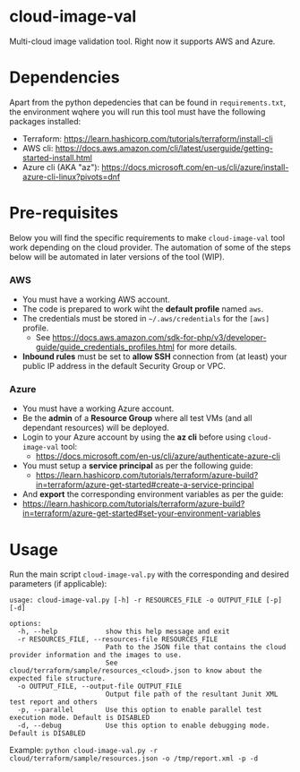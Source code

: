 # cloud-image-val
Multi-cloud image validation tool. Right now it supports AWS and Azure.

# Dependencies
Apart from the python depedencies that can be found in `requirements.txt`, the environment wqhere you will run this tool must have the following packages installed:

- Terraform: https://learn.hashicorp.com/tutorials/terraform/install-cli
- AWS cli: https://docs.aws.amazon.com/cli/latest/userguide/getting-started-install.html
- Azure cli (AKA "az"): https://docs.microsoft.com/en-us/cli/azure/install-azure-cli-linux?pivots=dnf

# Pre-requisites
Below you will find the specific requirements to make `cloud-image-val` tool work depending on the cloud provider.
The automation of some of the steps below will be automated in later versions of the tool (WIP).
### AWS
- You must have a working AWS account.
- The code is prepared to work wiht the **default profile** named `aws`.
- The credentials must be stored in `~/.aws/credentials` for the `[aws]` profile.
  - See https://docs.aws.amazon.com/sdk-for-php/v3/developer-guide/guide_credentials_profiles.html for more details.
- **Inbound rules** must be set to **allow SSH** connection from (at least) your public IP address in the default Security Group or VPC.

### Azure
- You must have a working Azure account.
- Be the **admin** of a **Resource Group** where all test VMs (and all dependant resources) will be deployed.
- Login to your Azure account by using the **az cli** before using `cloud-image-val` tool:
  - https://docs.microsoft.com/en-us/cli/azure/authenticate-azure-cli
- You must setup a **service principal** as per the following guide:
  - https://learn.hashicorp.com/tutorials/terraform/azure-build?in=terraform/azure-get-started#create-a-service-principal
-  And **export** the corresponding environment variables as per the guide:
  - https://learn.hashicorp.com/tutorials/terraform/azure-build?in=terraform/azure-get-started#set-your-environment-variables


# Usage
Run the main script `cloud-image-val.py` with the corresponding and desired parameters (if applicable):

```
usage: cloud-image-val.py [-h] -r RESOURCES_FILE -o OUTPUT_FILE [-p] [-d]

options:
  -h, --help            show this help message and exit
  -r RESOURCES_FILE, --resources-file RESOURCES_FILE
                        Path to the JSON file that contains the cloud provider information and the images to use.
                        See cloud/terraform/sample/resources_<cloud>.json to know about the expected file structure.
  -o OUTPUT_FILE, --output-file OUTPUT_FILE
                        Output file path of the resultant Junit XML test report and others
  -p, --parallel        Use this option to enable parallel test execution mode. Default is DISABLED
  -d, --debug           Use this option to enable debugging mode. Default is DISABLED

```
Example: `python cloud-image-val.py -r cloud/terraform/sample/resources.json -o /tmp/report.xml -p -d`
